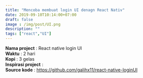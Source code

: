 ```yaml
---
title: "Mencoba membuat login UI denagn React Nativ"
date: 2019-09-10T10:14:00+07:00
draft: false
image : /img/post/UI.png
description: ""
tags: ["react","UI"]
---
```


**Nama project** : React native login UI
<br/>
**Waktu** : 2 hari
<br/>
**Kopi** : 3 gelas
<br/>
**Inspirasi project** : 
<br/>
**Source kode** : https://github.com/galihx11/react-native-loginUI
 